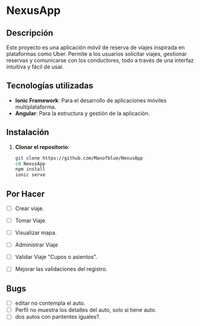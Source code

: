 # NexusApp

## Descripción

Este proyecto es una aplicación móvil de reserva de viajes inspirada en plataformas como Uber. Permite a los usuarios solicitar viajes, gestionar reservas y comunicarse con los conductores, todo a través de una interfaz intuitiva y fácil de usar.

## Tecnologías utilizadas

- **Ionic Framework**: Para el desarrollo de aplicaciones móviles multiplataforma.
- **Angular**: Para la estructura y gestión de la aplicación.

## Instalación

1. **Clonar el repositorio**:
   ```bash
   git clone https://github.com/Manofblue/NexusApp
   cd NexusApp
   npm install
   ionic serve

## Por Hacer

- [ ] Crear viaje.
- [ ] Tomar Viaje.
- [ ] Visualizar mapa.
- [ ] Administrar Viaje
- [ ] Validar Viaje "Cupos o asientos".
- [ ] Mejorar las validaciones del registro.


## Bugs

- [ ] editar no contempla el auto.
- [ ] Perfil no muestra los detalles del auto, solo si tiene auto.
- [ ] dos autos con pantentes iguales?.

